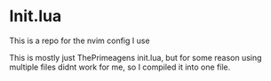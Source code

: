 # Init.lua
This is a repo for the nvim config I use

This is mostly just ThePrimeagens init.lua, but for some reason using multiple files didnt work for me, so I compiled it into one file.
